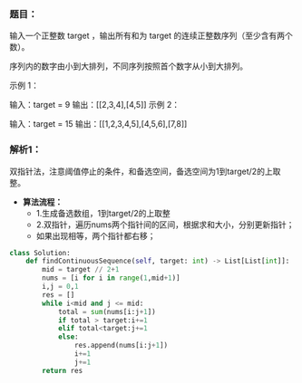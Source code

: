 ### 题目：
输入一个正整数 target ，输出所有和为 target 的连续正整数序列（至少含有两个数）。

序列内的数字由小到大排列，不同序列按照首个数字从小到大排列。

示例 1：

输入：target = 9
输出：[[2,3,4],[4,5]]
示例 2：

输入：target = 15
输出：[[1,2,3,4,5],[4,5,6],[7,8]]

### 解析1：
双指针法，注意阈值停止的条件，和备选空间，备选空间为1到target/2的上取整。

* **算法流程：**
  * 1.生成备选数组，1到target/2的上取整
  * 2.双指针，遍历nums两个指针间的区间，根据求和大小，分别更新指针；
  * 如果出现相等，两个指针都右移；


```python
class Solution:
    def findContinuousSequence(self, target: int) -> List[List[int]]:
        mid = target // 2+1
        nums = [i for i in range(1,mid+1)]
        i,j = 0,1
        res = []
        while i<mid and j <= mid:
            total = sum(nums[i:j+1])
            if total > target:i+=1
            elif total<target:j+=1
            else:
                res.append(nums[i:j+1])
                i+=1
                j+=1
        return res
```